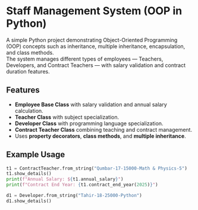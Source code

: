 # Staff Management System (OOP in Python)

A simple Python project demonstrating Object-Oriented Programming (OOP) concepts such as inheritance, multiple inheritance, encapsulation, and class methods.  
The system manages different types of employees — Teachers, Developers, and Contract Teachers — with salary validation and contract duration features.

## Features
- **Employee Base Class** with salary validation and annual salary calculation.
- **Teacher Class** with subject specialization.
- **Developer Class** with programming language specialization.
- **Contract Teacher Class** combining teaching and contract management.
- Uses **property decorators**, **class methods**, and **multiple inheritance**.

## Example Usage
```python
t1 = ContractTeacher.from_string("Qumbar-17-15000-Math & Physics-5")
t1.show_details()
print(f"Annual Salary: ${t1.annual_salary}")
print(f"Contract End Year: {t1.contract_end_year(2025)}")

d1 = Developer.from_string("Tahir-18-25000-Python")
d1.show_details()



